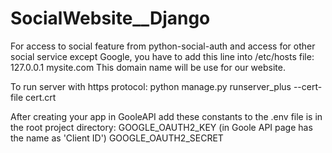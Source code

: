 # SocialWebsite__Django

For access to social feature from python-social-auth and
access for other social service except Google, you have to
add this line into /etc/hosts file:
    127.0.0.1   mysite.com
This domain name will be use for our website.

To run server with https protocol:
    python manage.py runserver_plus --cert-file cert.crt

After creating your app in GooleAPI add these constants
to the .env file is in the root project directory:
    GOOGLE_OAUTH2_KEY (in Goole API page has the name as 'Client ID')
    GOOGLE_OAUTH2_SECRET
